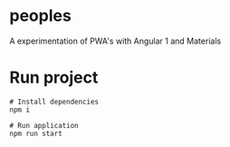 # peoples

A experimentation of PWA's with Angular 1 and Materials

# Run project

    # Install dependencies
    npm i
    
    # Run application
    npm run start
